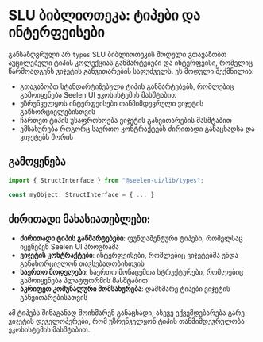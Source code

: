 # **SLU ბიბლიოთეკა: ტიპები და ინტერფეისები**

განსაზღვრული არ `types` SLU ბიბლიოთეკის მოდული გთავაზობთ აუცილებელი ტიპის კოლექციას 
განმარტებები და ინტერფეისი, რომელიც წარმოადგენს ვიჯეტის განვითარების საფუძველს. 
ეს მოდული შექმნილია:

* გთავაზობთ სტანდარტიზებული ტიპის განმარტებებს, რომლებიც გამოიყენება Seelen UI ეკოსისტემის მასშტაბით
* უზრუნველყოს ინტერფეისები თანმიმდევრული ვიჯეტის განხორციელებისთვის
* ჩართეთ ტიპის უსაფრთხოება ვიჯეტის განვითარების მასშტაბით
* ემსახურება როგორც საერთო კონტრაქტებს ძირითადი განაცხადსა და ვიჯეტებს შორის

## **გამოყენება**

```ts
import { StructInterface } from "@seelen-ui/lib/types";

const myObject: StructInterface = { ... }
```

## **ძირითადი მახასიათებლები:**

* **ძირითადი ტიპის განმარტებები**: ფუნდამენტური ტიპები, რომელსაც იყენებენ Seelen UI პროგრამა
* **ვიჯეტის კონტრაქტები**: ინტერფეისები, რომლებიც ვიჯეტებმა უნდა განახორციელონ თავსებადობისთვის
* **საერთო მოდელები**: საერთო მონაცემთა სტრუქტურები, რომლებიც გამოიყენება პლატფორმის მასშტაბით
* **აკრიფეთ კომუნალური მომსახურება**: დამხმარე ტიპები ვიჯეტის განვითარებისათვის

ამ ტიპებს შინაგანად მოიხმარენ განაცხადი, ასევე ექვემდებარება 
გარე ვიჯეტის დეველოპერები, რომ უზრუნველყონ ტიპის თანმიმდევრულობა ეკოსისტემის მასშტაბით.
